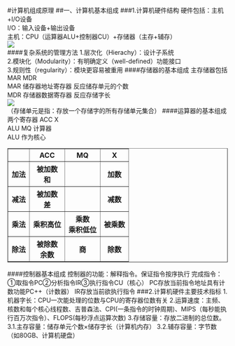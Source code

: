 #计算机组成原理 
##一、计算机基本组成
###1.计算机硬件结构
硬件包括：主机+I/O设备   
I/O：输入设备+输出设备   
主机：CPU（运算器ALU+控制器CU）+存储器（主存+辅存）    
![](http://p1.bpimg.com/567571/15dccdc1b9b9e65d.png)    
####复杂系统的管理方法
1.层次化（Hierachy）：设计子系统    
2.模块化（Modularity）：有明确定义（well-defined）功能接口  
3.规则性（regularity）：模块更容易被重用
####存储器的基本组成
主存储器包括 MAR MDR   
MAR 储存器地址寄存器  反应储存单元的个数   
MDR 存储器数据寄存器  反应存储字长   
![](http://p1.bqimg.com/567571/a9809b577d3ea4b7.png)      
（存储单元是指：存放一个存储字的所有存储单元集合） 
####运算器的基本组成
两个寄存器 ACC X   
ALU MQ 计算器   
ALU 作为核心   

<table border="1">
  <tr>
    <th> </th>
    <th>ACC</th>
	<th>MQ</th>
	<th> X </th>
  <tr>
    <th>加法 </th>
    <th>被加数<br>和</th>
	<th> </th>
	<th> 加数 </th>
  <tr>
    <th>减法 </th>
    <th>被加数<br>差</th>
	<th> </th>
	<th> 减数 </th>
  <tr>
    <th>乘法</th>
    <th>乘积高位</th>
	<th> 乘数<br>乘积低位</th>
	<th> 被乘数 </th>
  <tr>
    <th>除法</th>
    <th>被除数<br>余数</th>
	<th> 商</th>
	<th> 除数 </th>
</table>
####控制器基本组成
控制器的功能：解释指令。保证指令按序执行   
完成指令：①取指令PC②分析指令IR③执行指令CU（核心）  
PC存放当前指令地址具有计数功能PC++（计数器）    
IR存放当前欲执行指令
###2.计算机硬件主要技术指标
1.机器字长：CPU一次能处理的位数与CPU的寄存器位数有关   
2.运算速度：主频、核数和每个核心线程数、吉普森法、CPI(一条指令的时钟周期)、MIPS（每秒能执行百万次指令）、FLOPS(每秒浮点运算次数)    
3.存储容量：存放二进制的总位数。   
3.1.主存容量：储存单元个数×储存字长（计算机内存）
3.2.辅存容量：字节数（如80GB、计算机硬盘）   
 